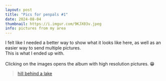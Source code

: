 ```yaml
---
layout: post
title: "Pics for penpals #1"
date: 2024-08-04
thumbnail: https://i.imgur.com/9KJX03v.jpeg
info: pictures from my area
---
```


I felt like I needed a better way to show what it looks like here, as well as an easier way to send multiple pictures.
<br />
This is what I ended up with.
<br />
<br />
Clicking on the images opens the album with high resolution pictures. 😁

<blockquote class="imgur-embed-pub" lang="en" data-id="a/OV4kZJC">
    <a href="//imgur.com/a/OV4kZJC">hill behind a lake</a>
</blockquote>

<script async src="//s.imgur.com/min/embed.js" charset="utf-8"></script>